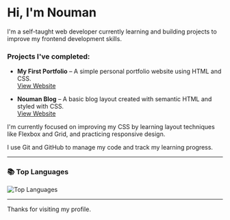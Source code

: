 # Hi, I'm Nouman

I'm a self-taught web developer currently learning and building projects to improve my frontend development skills.

### Projects I've completed:

- **My First Portfolio** – A simple personal portfolio website using HTML and CSS.  
  [View Website](https://my-first-portfolio-1.vercel.app/)

- **Nouman Blog** – A basic blog layout created with semantic HTML and styled with CSS.  
  [View Website](https://nouman-blog.vercel.app/)

I'm currently focused on improving my CSS by learning layout techniques like Flexbox and Grid, and practicing responsive design.

I use Git and GitHub to manage my code and track my learning progress.

---

### 📚 Top Languages

![Top Languages](https://github-readme-stats.vercel.app/api/top-langs/?username=coding-nouman&layout=compact&theme=default)

---

Thanks for visiting my profile.
